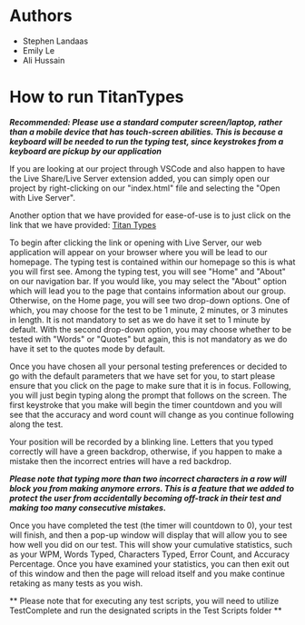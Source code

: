 # Authors
 * Stephen Landaas
 * Emily Le
 * Ali Hussain

# How to run TitanTypes

***Recommended: Please use a standard computer screen/laptop, rather than a mobile device that has touch-screen abilities. This is because a keyboard will be needed to run the typing test, since keystrokes from a keyboard are pickup by our application***

If you are looking at our project through VSCode and also happen to have the Live Share/Live Server extension added, you can simply open our project by  right-clicking on our "index.html" file and selecting the "Open with Live Server".

Another option that we have provided for ease-of-use is to just click on the link that we have provided: [Titan Types](https://titan-types.vercel.app/)

To begin after clicking the link or opening with Live Server, our web application will appear on your browser where you will be lead to our homepage. The typing test is contained within our homepage so this is what you will first see. Among the typing test, you will see "Home" and "About" on our navigation bar. If you would like, you may select the "About" option which will lead you to the page that contains information about our group. Otherwise, on the Home page, you will see two drop-down options. One of which, you may choose for the test to be 1 minute, 2 minutes, or 3 minutes in length. It is not mandatory to set as we do have it set to 1 minute by default. With the second drop-down option, you may choose whether to be tested with "Words" or "Quotes" but again, this is not mandatory as we do have it set to the quotes mode by default.

Once you have chosen all your personal testing preferences or decided to go with the default parameters that we have set for you, to start please ensure that you click on the page to make sure that it is in focus. Following, you will just begin typing along the prompt that follows on the screen. The first keystroke that you make will begin the timer countdown and you will see that the  accuracy and word count will change as you continue following along the test.

Your position will be recorded by a blinking line. Letters that you typed correctly will have a green backdrop, otherwise, if you happen to make a mistake then the incorrect entries will have a red backdrop. 

***Please note that typing more than two incorrect characters in a row will block you from making anymore errors. This is a feature that we added to protect the user from accidentally becoming off-track in their test and making too many consecutive mistakes.***

Once you have completed the test (the timer will countdown to 0), your test will finish, and then a pop-up window will display that will allow you to see how well you did on our test. This will show your cumulative statistics, such as your WPM, Words Typed, Characters Typed, Error Count, and Accuracy Percentage. Once you have examined your statistics, you can then exit out of this window and then the page will reload itself and you make continue retaking as many tests as you wish.


** Please note that for executing any test scripts, you will need to utilize TestComplete and run the designated scripts in the Test Scripts folder **
